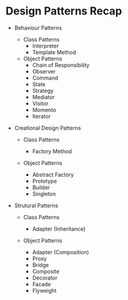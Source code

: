 Design Patterns Recap
======

* Behaviour Patterns
  - Class Patterns
     * Interpreter
     * Template Method
  - Object Patterns
     * Chain of Responsibility
     * Observer
     * Command
     * State
     * Strategy
     * Mediator
     * Visitor
     * Momento
     * Iterator

* Creational Design Patterns
  - Class Patterns
    * Factory Method

  - Object Patterns
    * Abstract Factory
    * Prototype
    * Builder
    * Singleton

* Strutural Patterns
  - Class Patterns
    * Adapter (Inheritance)

  - Object Patterns
    * Adapter (Composition)
    * Proxy
    * Bridge
    * Composite
    * Decorator
    * Facade
    * Flyweight
